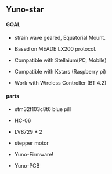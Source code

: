 ## Yuno-star



#### GOAL

- strain wave geared, Equatorial Mount.

- Based on MEADE LX200 protocol.

- Compatible with Stellaium(PC, Mobile)

- Compatible with Kstars (Raspberry pi)

- Work with Wireless Controller (BT 4.2)



#### parts

- stm32f103c8t6 blue pill

- HC-06

- LV8729 * 2

- stepper motor

+ Yuno-Firmware!

+ Yuno-PCB
